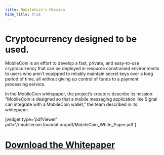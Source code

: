 ```yaml
---
title: MobileCoin's Mission
hide_title: true
---
```

# Cryptocurrency designed to be used.

MobileCoin is an effort to develop a fast, private, and easy-to-use cryptocurrency that can be deployed in resource constrained environments to users who aren’t equipped to reliably maintain secret keys over a long period of time, all without giving up control of funds to a payment processing service. 

In the MobileCoin whitepaper, the project’s creators describe its mission: “MobileCoin is designed so that a mobile messaging application like Signal can integrate with a MobileCoin wallet,” the team described in its whitepaper.

[widget type='pdfViewer' pdf='//mobilecoin.foundation/pdf/MobileCoin_White_Paper.pdf']


# [Download the Whitepaper](https://mobilecoin.foundation/pdf/MobileCoin_White_Paper.pdf)
